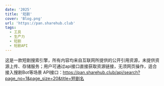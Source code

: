 ```yaml
---
date: '2025'
title: '短剧'
cover: 'Blog.png'
url: 'https://pan.sharehub.club'
tags:
  - 工具
  - 生产力
  - 短剧
  - 短剧API
---
```


这是一款短剧搜索引擎，所有内容均来自互联网所提供的公开引用资源，未提供资源上传、存储服务；用户可通过api接口直接获取资源链接，无须网页操作，适合接入搜剧Bot等场景
API接口：https://pan.sharehub.club/api/search?page_no=1&page_size=20&title=短剧名
